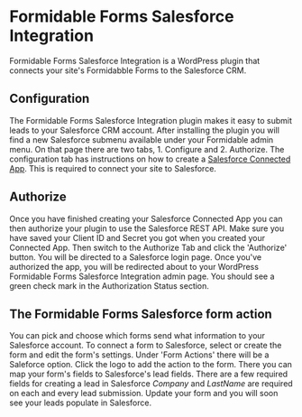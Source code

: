 # Formidable Forms Salesforce Integration
Formidable Forms Salesforce Integration is a WordPress plugin that connects your site's Formidabble Forms to the Salesforce CRM.

## Configuration
The Formidable Forms Salesforce Integration plugin makes it easy to submit leads to your Salesforce CRM account. After installing the plugin you will find a new Salesforce submenu available under your Formidable admin menu. On that page there are two tabs, 1. Configure and 2. Authorize. The configuration tab has instructions on how to create a [Salesforce Connected App](https://help.salesforce.com/articleView?id=connected_app_overview.htm&type=0). This is required to connect your site to Salesforce.

## Authorize
Once you have finished creating your Salesforce Connected App you can then authorize your plugin to use the Salesforce REST API. Make sure you have saved your Client ID and Secret you got when you created your Connected App. Then switch to the Authorize Tab and click the 'Authorize' button. You will be directed to a Salesforce login page. Once you've authorized the app, you will be redirected about to your WordPress Formidable Forms Salesforce Integration admin page. You should see a green check mark in the Authorization Status section. 

## The Formidable Forms Salesforce form action
You can pick and choose which forms send what information to your Salesforce account. To connect a form to Salesforce, select or create the form and edit the form's settings. Under 'Form Actions' there will be a Saleforce option. Click the logo to add the action to the form. There you can map your form's fields to Salesforce's lead fields. There are a few required fields for creating a lead in Salesforce *Company* and *LastName* are required on each and every lead submission. Update your form and you will soon see your leads populate in Salesforce.



